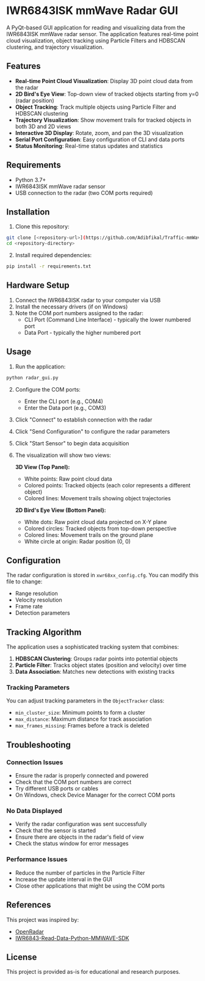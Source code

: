 # IWR6843ISK mmWave Radar GUI

A PyQt-based GUI application for reading and visualizing data from the IWR6843ISK mmWave radar sensor. The application features real-time point cloud visualization, object tracking using Particle Filters and HDBSCAN clustering, and trajectory visualization.

## Features

- **Real-time Point Cloud Visualization**: Display 3D point cloud data from the radar
- **2D Bird's Eye View**: Top-down view of tracked objects starting from y=0 (radar position)
- **Object Tracking**: Track multiple objects using Particle Filter and HDBSCAN clustering
- **Trajectory Visualization**: Show movement trails for tracked objects in both 3D and 2D views
- **Interactive 3D Display**: Rotate, zoom, and pan the 3D visualization
- **Serial Port Configuration**: Easy configuration of CLI and data ports
- **Status Monitoring**: Real-time status updates and statistics

## Requirements

- Python 3.7+
- IWR6843ISK mmWave radar sensor
- USB connection to the radar (two COM ports required)

## Installation

1. Clone this repository:
```bash
git clone [<repository-url>](https://github.com/Adibfikal/Traffic-mmWave.git)
cd <repository-directory>
```

2. Install required dependencies:
```bash
pip install -r requirements.txt
```

## Hardware Setup

1. Connect the IWR6843ISK radar to your computer via USB
2. Install the necessary drivers (if on Windows)
3. Note the COM port numbers assigned to the radar:
   - CLI Port (Command Line Interface) - typically the lower numbered port
   - Data Port - typically the higher numbered port

## Usage

1. Run the application:
```bash
python radar_gui.py
```

2. Configure the COM ports:
   - Enter the CLI port (e.g., COM4)
   - Enter the Data port (e.g., COM3)

3. Click "Connect" to establish connection with the radar

4. Click "Send Configuration" to configure the radar parameters

5. Click "Start Sensor" to begin data acquisition

6. The visualization will show two views:
   
   **3D View (Top Panel):**
   - White points: Raw point cloud data
   - Colored points: Tracked objects (each color represents a different object)
   - Colored lines: Movement trails showing object trajectories
   
   **2D Bird's Eye View (Bottom Panel):**
   - White dots: Raw point cloud data projected on X-Y plane
   - Colored circles: Tracked objects from top-down perspective
   - Colored lines: Movement trails on the ground plane
   - White circle at origin: Radar position (0, 0)

## Configuration

The radar configuration is stored in `xwr68xx_config.cfg`. You can modify this file to change:
- Range resolution
- Velocity resolution
- Frame rate
- Detection parameters

## Tracking Algorithm

The application uses a sophisticated tracking system that combines:

1. **HDBSCAN Clustering**: Groups radar points into potential objects
2. **Particle Filter**: Tracks object states (position and velocity) over time
3. **Data Association**: Matches new detections with existing tracks

### Tracking Parameters

You can adjust tracking parameters in the `ObjectTracker` class:
- `min_cluster_size`: Minimum points to form a cluster
- `max_distance`: Maximum distance for track association
- `max_frames_missing`: Frames before a track is deleted

## Troubleshooting

### Connection Issues
- Ensure the radar is properly connected and powered
- Check that the COM port numbers are correct
- Try different USB ports or cables
- On Windows, check Device Manager for the correct COM ports

### No Data Displayed
- Verify the radar configuration was sent successfully
- Check that the sensor is started
- Ensure there are objects in the radar's field of view
- Check the status window for error messages

### Performance Issues
- Reduce the number of particles in the Particle Filter
- Increase the update interval in the GUI
- Close other applications that might be using the COM ports

## References

This project was inspired by:
- [OpenRadar](https://github.com/PreSenseRadar/OpenRadar)
- [IWR6843-Read-Data-Python-MMWAVE-SDK](https://github.com/kirkster96/IWR6843-Read-Data-Python-MMWAVE-SDK)

## License

This project is provided as-is for educational and research purposes. 
